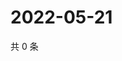 # 2022-05-21

共 0 条

<!-- BEGIN WEIBO -->
<!-- 最后更新时间 Sat May 21 2022 01:12:49 GMT+0800 (China Standard Time) -->

<!-- END WEIBO -->
